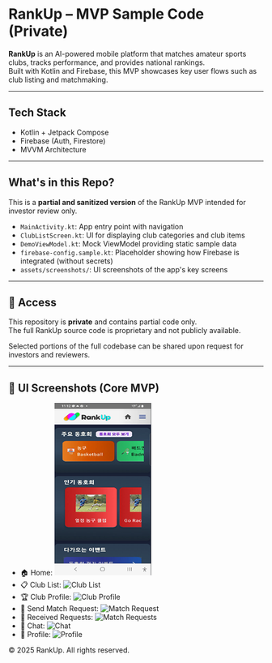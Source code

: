 # RankUp – MVP Sample Code (Private)

**RankUp** is an AI-powered mobile platform that matches amateur sports clubs, tracks performance, and provides national rankings.  
Built with Kotlin and Firebase, this MVP showcases key user flows such as club listing and matchmaking.

-------------

## Tech Stack
- Kotlin + Jetpack Compose
- Firebase (Auth, Firestore)
- MVVM Architecture

-------------

## What's in this Repo?
This is a **partial and sanitized version** of the RankUp MVP intended for investor review only.

- `MainActivity.kt`: App entry point with navigation
- `ClubListScreen.kt`: UI for displaying club categories and club items
- `DemoViewModel.kt`: Mock ViewModel providing static sample data
- `firebase-config.sample.kt`: Placeholder showing how Firebase is integrated (without secrets)
- `assets/screenshots/`: UI screenshots of the app's key screens

-------------

## 🔐 Access

This repository is **private** and contains partial code only.  
The full RankUp source code is proprietary and not publicly available.

Selected portions of the full codebase can be shared upon request for investors and reviewers.

-------------

## 📸 UI Screenshots (Core MVP)

- 🏠 Home: ![Home UI](home_ui.png)
- 📋 Club List: ![Club List](assets/club_list.png)
- 🏆 Club Profile: ![Club Profile](assets/club_profile.png)
- 🤝 Send Match Request: ![Match Request](assets/send_match_request.png)
- 📨 Received Requests: ![Match Requests](assets/match_requests_received.png)
- 💬 Chat: ![Chat](assets/chat_screen.png)
- 🙋 Profile: ![Profile](assets/profile_screen.png)


© 2025 RankUp. All rights reserved.
